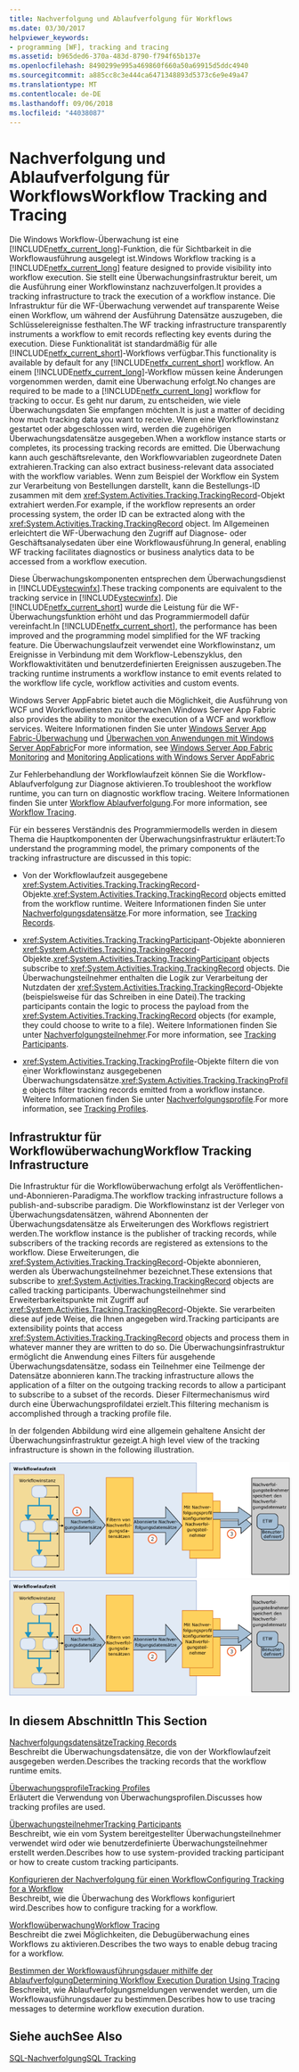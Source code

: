 ```yaml
---
title: Nachverfolgung und Ablaufverfolgung für Workflows
ms.date: 03/30/2017
helpviewer_keywords:
- programming [WF], tracking and tracing
ms.assetid: b965ded6-370a-483d-8790-f794f65b137e
ms.openlocfilehash: 8490299e995a469860f660a50a69915d5ddc4940
ms.sourcegitcommit: a885cc8c3e444ca6471348893d5373c6e9e49a47
ms.translationtype: MT
ms.contentlocale: de-DE
ms.lasthandoff: 09/06/2018
ms.locfileid: "44038087"
---
```

# <a name="workflow-tracking-and-tracing"></a><span data-ttu-id="60042-102">Nachverfolgung und Ablaufverfolgung für Workflows</span><span class="sxs-lookup"><span data-stu-id="60042-102">Workflow Tracking and Tracing</span></span>
<span data-ttu-id="60042-103">Die Windows Workflow-Überwachung ist eine [!INCLUDE[netfx_current_long](../../../includes/netfx-current-long-md.md)]-Funktion, die für Sichtbarkeit in die Workflowausführung ausgelegt ist.</span><span class="sxs-lookup"><span data-stu-id="60042-103">Windows Workflow tracking is a [!INCLUDE[netfx_current_long](../../../includes/netfx-current-long-md.md)] feature designed to provide visibility into workflow execution.</span></span> <span data-ttu-id="60042-104">Sie stellt eine Überwachungsinfrastruktur bereit, um die Ausführung einer Workflowinstanz nachzuverfolgen.</span><span class="sxs-lookup"><span data-stu-id="60042-104">It provides a tracking infrastructure to track the execution of a workflow instance.</span></span> <span data-ttu-id="60042-105">Die Infrastruktur für die WF-Überwachung verwendet auf transparente Weise einen Workflow, um während der Ausführung Datensätze auszugeben, die Schlüsselereignisse festhalten.</span><span class="sxs-lookup"><span data-stu-id="60042-105">The WF tracking infrastructure transparently instruments a workflow to emit records reflecting key events during the execution.</span></span> <span data-ttu-id="60042-106">Diese Funktionalität ist standardmäßig für alle [!INCLUDE[netfx_current_short](../../../includes/netfx-current-short-md.md)]-Workflows verfügbar.</span><span class="sxs-lookup"><span data-stu-id="60042-106">This functionality is available by default for any [!INCLUDE[netfx_current_short](../../../includes/netfx-current-short-md.md)] workflow.</span></span> <span data-ttu-id="60042-107">An einem [!INCLUDE[netfx_current_long](../../../includes/netfx-current-long-md.md)]-Workflow müssen keine Änderungen vorgenommen werden, damit eine Überwachung erfolgt.</span><span class="sxs-lookup"><span data-stu-id="60042-107">No changes are required to be made to a [!INCLUDE[netfx_current_long](../../../includes/netfx-current-long-md.md)] workflow for tracking to occur.</span></span> <span data-ttu-id="60042-108">Es geht nur darum, zu entscheiden, wie viele Überwachungsdaten Sie empfangen möchten.</span><span class="sxs-lookup"><span data-stu-id="60042-108">It is just a matter of deciding how much tracking data you want to receive.</span></span> <span data-ttu-id="60042-109">Wenn eine Workflowinstanz gestartet oder abgeschlossen wird, werden die zugehörigen Überwachungsdatensätze ausgegeben.</span><span class="sxs-lookup"><span data-stu-id="60042-109">When a workflow instance starts or completes, its processing tracking records are emitted.</span></span> <span data-ttu-id="60042-110">Die Überwachung kann auch geschäftsrelevante, den Workflowvariablen zugeordnete Daten extrahieren.</span><span class="sxs-lookup"><span data-stu-id="60042-110">Tracking can also extract business-relevant data associated with the workflow variables.</span></span> <span data-ttu-id="60042-111">Wenn zum Beispiel der Workflow ein System zur Verarbeitung von Bestellungen darstellt, kann die Bestellungs-ID zusammen mit dem <xref:System.Activities.Tracking.TrackingRecord>-Objekt extrahiert werden.</span><span class="sxs-lookup"><span data-stu-id="60042-111">For example, if the workflow represents an order processing system, the order ID can be extracted along with the <xref:System.Activities.Tracking.TrackingRecord> object.</span></span> <span data-ttu-id="60042-112">Im Allgemeinen erleichtert die WF-Überwachung den Zugriff auf Diagnose- oder Geschäftsanalysedaten über eine Workflowausführung.</span><span class="sxs-lookup"><span data-stu-id="60042-112">In general, enabling WF tracking facilitates diagnostics or business analytics data to be accessed from a workflow execution.</span></span>  
  
 <span data-ttu-id="60042-113">Diese Überwachungskomponenten entsprechen dem Überwachungsdienst in [!INCLUDE[vstecwinfx](../../../includes/vstecwinfx-md.md)].</span><span class="sxs-lookup"><span data-stu-id="60042-113">These tracking components are equivalent to the tracking service in [!INCLUDE[vstecwinfx](../../../includes/vstecwinfx-md.md)].</span></span> <span data-ttu-id="60042-114">Die [!INCLUDE[netfx_current_short](../../../includes/netfx-current-short-md.md)] wurde die Leistung für die WF-Überwachungsfunktion erhöht und das Programmiermodell dafür vereinfacht.</span><span class="sxs-lookup"><span data-stu-id="60042-114">In [!INCLUDE[netfx_current_short](../../../includes/netfx-current-short-md.md)], the performance has been improved and the programming model simplified for the WF tracking feature.</span></span> <span data-ttu-id="60042-115">Die Überwachungslaufzeit verwendet eine Workflowinstanz, um Ereignisse in Verbindung mit dem Workflow-Lebenszyklus, den Workflowaktivitäten und benutzerdefinierten Ereignissen auszugeben.</span><span class="sxs-lookup"><span data-stu-id="60042-115">The tracking runtime instruments a workflow instance to emit events related to the workflow life cycle, workflow activities and custom events.</span></span>  
  
 <span data-ttu-id="60042-116">Windows Server AppFabric bietet auch die Möglichkeit, die Ausführung von WCF und Workflowdiensten zu überwachen.</span><span class="sxs-lookup"><span data-stu-id="60042-116">Windows Server App Fabric also provides the ability to monitor the execution of a WCF and workflow services.</span></span> <span data-ttu-id="60042-117">Weitere Informationen finden Sie unter [Windows Server App Fabric-Überwachung](https://go.microsoft.com/fwlink/?LinkId=201273) und [Überwachen von Anwendungen mit Windows Server AppFabric](https://go.microsoft.com/fwlink/?LinkId=201287)</span><span class="sxs-lookup"><span data-stu-id="60042-117">For more information, see [Windows Server App Fabric Monitoring](https://go.microsoft.com/fwlink/?LinkId=201273) and [Monitoring Applications with Windows Server AppFabric](https://go.microsoft.com/fwlink/?LinkId=201287)</span></span>  
  
 <span data-ttu-id="60042-118">Zur Fehlerbehandlung der Workflowlaufzeit können Sie die Workflow-Ablaufverfolgung zur Diagnose aktivieren.</span><span class="sxs-lookup"><span data-stu-id="60042-118">To troubleshoot the workflow runtime, you can turn on diagnostic workflow tracing.</span></span> <span data-ttu-id="60042-119">Weitere Informationen finden Sie unter [Workflow Ablaufverfolgung](../../../docs/framework/windows-workflow-foundation/workflow-tracing.md).</span><span class="sxs-lookup"><span data-stu-id="60042-119">For more information, see [Workflow Tracing](../../../docs/framework/windows-workflow-foundation/workflow-tracing.md).</span></span>  
  
 <span data-ttu-id="60042-120">Für ein besseres Verständnis des Programmiermodells werden in diesem Thema die Hauptkomponenten der Überwachungsinfrastruktur erläutert:</span><span class="sxs-lookup"><span data-stu-id="60042-120">To understand the programming model, the primary components of the tracking infrastructure are discussed in this topic:</span></span>  
  
-   <span data-ttu-id="60042-121">Von der Workflowlaufzeit ausgegebene <xref:System.Activities.Tracking.TrackingRecord>-Objekte.</span><span class="sxs-lookup"><span data-stu-id="60042-121"><xref:System.Activities.Tracking.TrackingRecord> objects emitted from the workflow runtime.</span></span> <span data-ttu-id="60042-122">Weitere Informationen finden Sie unter [Nachverfolgungsdatensätze](../../../docs/framework/windows-workflow-foundation/tracking-records.md).</span><span class="sxs-lookup"><span data-stu-id="60042-122">For more information, see [Tracking Records](../../../docs/framework/windows-workflow-foundation/tracking-records.md).</span></span>  
  
-   <span data-ttu-id="60042-123"><xref:System.Activities.Tracking.TrackingParticipant>-Objekte abonnieren <xref:System.Activities.Tracking.TrackingRecord>-Objekte.</span><span class="sxs-lookup"><span data-stu-id="60042-123"><xref:System.Activities.Tracking.TrackingParticipant> objects subscribe to <xref:System.Activities.Tracking.TrackingRecord> objects.</span></span> <span data-ttu-id="60042-124">Die Überwachungsteilnehmer enthalten die Logik zur Verarbeitung der Nutzdaten der <xref:System.Activities.Tracking.TrackingRecord>-Objekte (beispielsweise für das Schreiben in eine Datei).</span><span class="sxs-lookup"><span data-stu-id="60042-124">The tracking participants contain the logic to process the payload from the <xref:System.Activities.Tracking.TrackingRecord> objects (for example, they could choose to write to a file).</span></span> <span data-ttu-id="60042-125">Weitere Informationen finden Sie unter [Nachverfolgungsteilnehmer](../../../docs/framework/windows-workflow-foundation/tracking-participants.md).</span><span class="sxs-lookup"><span data-stu-id="60042-125">For more information, see [Tracking Participants](../../../docs/framework/windows-workflow-foundation/tracking-participants.md).</span></span>  
  
-   <span data-ttu-id="60042-126"><xref:System.Activities.Tracking.TrackingProfile>-Objekte filtern die von einer Workflowinstanz ausgegebenen Überwachungsdatensätze.</span><span class="sxs-lookup"><span data-stu-id="60042-126"><xref:System.Activities.Tracking.TrackingProfile> objects filter tracking records emitted from a workflow instance.</span></span> <span data-ttu-id="60042-127">Weitere Informationen finden Sie unter [Nachverfolgungsprofile](../../../docs/framework/windows-workflow-foundation/tracking-profiles.md).</span><span class="sxs-lookup"><span data-stu-id="60042-127">For more information, see [Tracking Profiles](../../../docs/framework/windows-workflow-foundation/tracking-profiles.md).</span></span>  
  
## <a name="workflow-tracking-infrastructure"></a><span data-ttu-id="60042-128">Infrastruktur für Workflowüberwachung</span><span class="sxs-lookup"><span data-stu-id="60042-128">Workflow Tracking Infrastructure</span></span>  
 <span data-ttu-id="60042-129">Die Infrastruktur für die Workflowüberwachung erfolgt als Veröffentlichen-und-Abonnieren-Paradigma.</span><span class="sxs-lookup"><span data-stu-id="60042-129">The workflow tracking infrastructure follows a publish-and-subscribe paradigm.</span></span> <span data-ttu-id="60042-130">Die Workflowinstanz ist der Verleger von Überwachungsdatensätzen, während Abonnenten der Überwachungsdatensätze als Erweiterungen des Workflows registriert werden.</span><span class="sxs-lookup"><span data-stu-id="60042-130">The workflow instance is the publisher of tracking records, while subscribers of the tracking records are registered as extensions to the workflow.</span></span> <span data-ttu-id="60042-131">Diese Erweiterungen, die <xref:System.Activities.Tracking.TrackingRecord>-Objekte abonnieren, werden als Überwachungsteilnehmer bezeichnet.</span><span class="sxs-lookup"><span data-stu-id="60042-131">These extensions that subscribe to <xref:System.Activities.Tracking.TrackingRecord> objects are called tracking participants.</span></span> <span data-ttu-id="60042-132">Überwachungsteilnehmer sind Erweiterbarkeitspunkte mit Zugriff auf <xref:System.Activities.Tracking.TrackingRecord>-Objekte. Sie verarbeiten diese auf jede Weise, die Ihnen angegeben wird.</span><span class="sxs-lookup"><span data-stu-id="60042-132">Tracking participants are extensibility points that access <xref:System.Activities.Tracking.TrackingRecord> objects and process them in whatever manner they are written to do so.</span></span> <span data-ttu-id="60042-133">Die Überwachungsinfrastruktur ermöglicht die Anwendung eines Filters für ausgehende Überwachungsdatensätze, sodass ein Teilnehmer eine Teilmenge der Datensätze abonnieren kann.</span><span class="sxs-lookup"><span data-stu-id="60042-133">The tracking infrastructure allows the application of a filter on the outgoing tracking records to allow a participant to subscribe to a subset of the records.</span></span> <span data-ttu-id="60042-134">Dieser Filtermechanismus wird durch eine Überwachungsprofildatei erzielt.</span><span class="sxs-lookup"><span data-stu-id="60042-134">This filtering mechanism is accomplished through a tracking profile file.</span></span>  
  
 <span data-ttu-id="60042-135">In der folgenden Abbildung wird eine allgemein gehaltene Ansicht der Überwachungsinfrastruktur gezeigt.</span><span class="sxs-lookup"><span data-stu-id="60042-135">A high level view of the tracking infrastructure is shown in the following illustration.</span></span>  
  
 <span data-ttu-id="60042-136">![Workflowüberwachungsinfrastruktur](../../../docs/framework/windows-workflow-foundation/media/wv.gif "WV")</span><span class="sxs-lookup"><span data-stu-id="60042-136">![Workflow Tracking Infrastructure](../../../docs/framework/windows-workflow-foundation/media/wv.gif "WV")</span></span>  
  
## <a name="in-this-section"></a><span data-ttu-id="60042-137">In diesem Abschnitt</span><span class="sxs-lookup"><span data-stu-id="60042-137">In This Section</span></span>  
 [<span data-ttu-id="60042-138">Nachverfolgungsdatensätze</span><span class="sxs-lookup"><span data-stu-id="60042-138">Tracking Records</span></span>](../../../docs/framework/windows-workflow-foundation/tracking-records.md)  
 <span data-ttu-id="60042-139">Beschreibt die Überwachungsdatensätze, die von der Workflowlaufzeit ausgegeben werden.</span><span class="sxs-lookup"><span data-stu-id="60042-139">Describes the tracking records that the workflow runtime emits.</span></span>  
  
 [<span data-ttu-id="60042-140">Überwachungsprofile</span><span class="sxs-lookup"><span data-stu-id="60042-140">Tracking Profiles</span></span>](../../../docs/framework/windows-workflow-foundation/tracking-profiles.md)  
 <span data-ttu-id="60042-141">Erläutert die Verwendung von Überwachungsprofilen.</span><span class="sxs-lookup"><span data-stu-id="60042-141">Discusses how tracking profiles are used.</span></span>  
  
 [<span data-ttu-id="60042-142">Überwachungsteilnehmer</span><span class="sxs-lookup"><span data-stu-id="60042-142">Tracking Participants</span></span>](../../../docs/framework/windows-workflow-foundation/tracking-participants.md)  
 <span data-ttu-id="60042-143">Beschreibt, wie ein vom System bereitgestellter Überwachungsteilnehmer verwendet wird oder wie benutzerdefinierte Überwachungsteilnehmer erstellt werden.</span><span class="sxs-lookup"><span data-stu-id="60042-143">Describes how to use system-provided tracking participant or how to create custom tracking participants.</span></span>  
  
 [<span data-ttu-id="60042-144">Konfigurieren der Nachverfolgung für einen Workflow</span><span class="sxs-lookup"><span data-stu-id="60042-144">Configuring Tracking for a Workflow</span></span>](../../../docs/framework/windows-workflow-foundation/configuring-tracking-for-a-workflow.md)  
 <span data-ttu-id="60042-145">Beschreibt, wie die Überwachung des Workflows konfiguriert wird.</span><span class="sxs-lookup"><span data-stu-id="60042-145">Describes how to configure tracking for a workflow.</span></span>  
  
 [<span data-ttu-id="60042-146">Workflowüberwachung</span><span class="sxs-lookup"><span data-stu-id="60042-146">Workflow Tracing</span></span>](../../../docs/framework/windows-workflow-foundation/workflow-tracing.md)  
 <span data-ttu-id="60042-147">Beschreibt die zwei Möglichkeiten, die Debugüberwachung eines Workflows zu aktivieren.</span><span class="sxs-lookup"><span data-stu-id="60042-147">Describes the two ways to enable debug tracing for a workflow.</span></span>  
  
 [<span data-ttu-id="60042-148">Bestimmen der Workflowausführungsdauer mithilfe der Ablaufverfolgung</span><span class="sxs-lookup"><span data-stu-id="60042-148">Determining Workflow Execution Duration Using Tracing</span></span>](../../../docs/framework/windows-workflow-foundation/determining-workflow-execution-duration-using-tracing.md)  
 <span data-ttu-id="60042-149">Beschreibt, wie Ablaufverfolgungsmeldungen verwendet werden, um die Workflowausführungsdauer zu bestimmen.</span><span class="sxs-lookup"><span data-stu-id="60042-149">Describes how to use tracing messages to determine workflow execution duration.</span></span>  
  
## <a name="see-also"></a><span data-ttu-id="60042-150">Siehe auch</span><span class="sxs-lookup"><span data-stu-id="60042-150">See Also</span></span>  
 [<span data-ttu-id="60042-151">SQL-Nachverfolgung</span><span class="sxs-lookup"><span data-stu-id="60042-151">SQL Tracking</span></span>](../../../docs/framework/windows-workflow-foundation/samples/sql-tracking.md)
